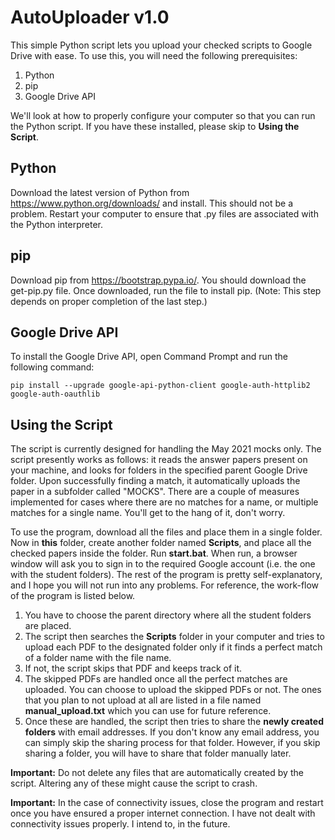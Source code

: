 # AutoUploader v1.0

This simple Python script lets you upload your checked scripts to Google Drive with ease. To use this, you will need the following prerequisites:

1. Python
2. pip
3. Google Drive API

We'll look at how to properly configure your computer so that you can run the Python script. If you have these installed, please skip to **Using the Script**.

## Python ##
Download the latest version of Python from https://www.python.org/downloads/ and install. This should not be a problem. Restart your computer to ensure that .py files are associated with the Python interpreter.

## pip ##
Download pip from https://bootstrap.pypa.io/. You should download the get-pip.py file. Once downloaded, run the file to install pip. (Note: This step depends on proper completion of the last step.)

## Google Drive API ##
To install the Google Drive API, open Command Prompt and run the following command:
```
pip install --upgrade google-api-python-client google-auth-httplib2 google-auth-oauthlib
```

## Using the Script ##
The script is currently designed for handling the May 2021 mocks only. The script presently works as follows: it reads the answer papers present on your machine, and looks for folders in the specified parent Google Drive folder. Upon successfully finding a match, it automatically uploads the paper in a subfolder called "MOCKS". There are a couple of measures implemented for cases where there are no matches for a name, or multiple matches for a single name. You'll get to the hang of it, don't worry.

To use the program, download all the files and place them in a single folder. Now in **this** folder, create another folder named **Scripts**, and place all the checked papers inside the folder. Run **start.bat**. When run, a browser window will ask you to sign in to the required Google account (i.e. the one with the student folders). The rest of the program is pretty self-explanatory, and I hope you will not run into any problems. For reference, the work-flow of the program is listed below.

1. You have to choose the parent directory where all the student folders are placed.
2. The script then searches the **Scripts** folder in your computer and tries to upload each PDF to the designated folder only if it finds a perfect match of a folder name with the file name.
3. If not, the script skips that PDF and keeps track of it.
4. The skipped PDFs are handled once all the perfect matches are uploaded. You can choose to upload the skipped PDFs or not. The ones that you plan to not upload at all are listed in a file named **manual_upload.txt** which you can use for future reference.
5. Once these are handled, the script then tries to share the **newly created folders** with email addresses. If you don't know any email address, you can simply skip the sharing process for that folder. However, if you skip sharing a folder, you will have to share that folder manually later.

**Important:** Do not delete any files that are automatically created by the script. Altering any of these might cause the script to crash.

**Important:** In the case of connectivity issues, close the program and restart once you have ensured a proper internet connection. I have not dealt with connectivity issues properly. I intend to, in the future.
